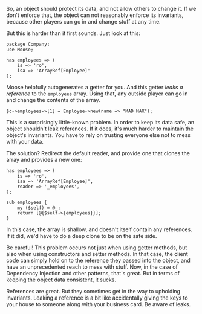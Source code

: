 So, an object should protect its data, and not allow others to change it. If we
don't enforce that, the object can not reasonably enforce its invariants,
because other players can go in and change stuff at any time.

But this is harder than it first sounds. Just look at this:

    package Company;
    use Moose;

    has employees => (
        is => 'ro',
        isa => 'ArrayRef[Employee]'
    );

Moose helpfully autogenerates a getter for you. And this getter *leaks a
reference* to the `employees` array. Using that, any outside player can go in
and change the contents of the array.

    $c->employees->[1] = Employee->new(name => "MAD MAX");

This is a surprisingly little-known problem. In order to keep its data safe, an
object shouldn't leak references. If it does, it's much harder to maintain the
object's invariants. You have to rely on trusting everyone else not to mess
with your data.

The solution? Redirect the default reader, and provide one that clones the
array and provides a new one:

    has employees => (
        is => 'ro',
        isa => 'ArrayRef[Employee]',
        reader => '_employees',
    );

    sub employees {
        my ($self) = @_;
        return [@{$self->{employees}}];
    }

In this case, the array is shallow, and doesn't itself contain any references.
If it did, we'd have to do a deep clone to be on the safe side.

Be careful! This problem occurs not just when using getter methods, but also
when using constructors and setter methods. In that case, the client code can
simply hold on to the reference they passed into the object, and have an
unprecedented reach to mess with stuff. Now, in the case of Dependency
Injection and other patterns, that's great. But in terms of keeping the object
data consistent, it sucks.

References are great. But they sometimes get in the way to upholding
invariants. Leaking a reference is a bit like accidentally giving the keys to
your house to someone along with your business card. Be aware of leaks.
